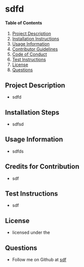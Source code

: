 # sdfd
      
  #### Table of Contents
  1. [Project Description](#project-description)
  2. [Installation Instructions](#installation-instructions)
  3. [Usage Information](#usage-information)
  4. [Contributor Guidelines](#contributor-guidelines)
  5. [Code of Conduct](#code-of-conduct)
  6. [Test Instructions](#test-instructions)
  7. [License](#license)
  8. [Questions](#questions)

  ## Project Description
  * sdfd
  ## Installation Steps
  * sdfsd
  ## Usage Information
  * sdfds
  ## Credits for Contribution
  * sdf
  ## Test Instructions
  * sdf
  ## License
  * licensed under the 
  ## Questions
  * Follow me on Github at [sdf](sdf)